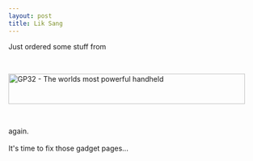 ```yaml
---
layout: post
title: Lik Sang
---
```


Just ordered some stuff from<br>
<!-- start lik-sang.com banner code v1.01 --><br>
<a href="http://www.lik-sang.com/affiliate.php?cre=1&lsaid=191576"><img border="0" src="http://affiliate.lik-sang.com/img.php?lsaid=191576&cre=1&img=468x60/lsi_banner_gp32.gif" alt="GP32 - The worlds most powerful handheld" width="468" height="60"></a><br>
<!-- end lik-sang.com banner code --><br>
again.<br>
<br>
It's time to fix those gadget pages...<br>


